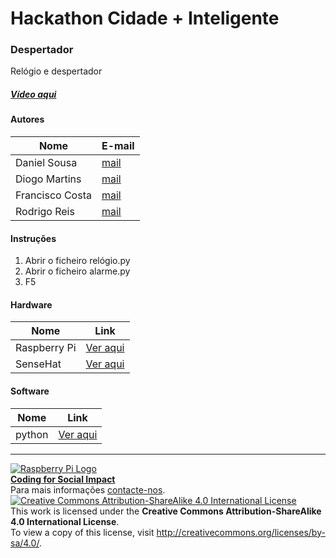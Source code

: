 ﻿# Hackathon Cidade + Inteligente  

### Despertador  

Relógio e despertador

##### [Vídeo aqui](Demo/Alarm.mov?raw=true)

#### Autores  

|Nome  |E-mail  |  
|---|---|    
|Daniel Sousa  |[mail](mailto:chocaplikes@gmail.com)  |  
|Diogo Martins  |[mail](mailto:diogomartins3000@hotmail.com)  |  
|Francisco Costa  |[mail](mailto:xico.costa@outlook.com)  |  
|Rodrigo Reis  |[mail](mailto:rodrigocreis.12@gmail.com)  |  

#### Instruções  

1. Abrir o ficheiro relógio.py
2. Abrir o ficheiro alarme.py  
3. F5  

#### Hardware  

|Nome  |Link  |  
|---|---|    
|Raspberry Pi  |[Ver aqui](https://www.raspberrypi.org/)  |  
|SenseHat  |[Ver aqui](https://www.raspberrypi.org/?s=sense+hat)  |  

#### Software  

|Nome  |Link  |  
|---|---|   
|python |[Ver aqui](https://www.python.org/)  |  
  
***  
[![Raspberry Pi Logo](https://upload.wikimedia.org/wikipedia/en/thumb/c/cb/Raspberry_Pi_Logo.svg/50px-Raspberry_Pi_Logo.svg.png)](http://raspberrypi.org)   
[**Coding for Social Impact**](http://codingforsocialimpact.fe.up.pt)  
Para mais informações [contacte-nos](mailto:hello@codingforsocialimpact.org).  
[![Creative Commons Attribution-ShareAlike 4.0 International License](https://licensebuttons.net/l/by-sa/4.0/88x31.png)](http://creativecommons.org/licenses/by-sa/4.0/)  
This work is licensed under the **Creative Commons Attribution-ShareAlike 4.0 International License**.  
To view a copy of this license, visit http://creativecommons.org/licenses/by-sa/4.0/.  
